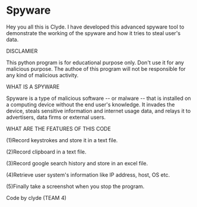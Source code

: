 # Spyware

Hey you all this is Clyde. I have developed this advanced spyware tool to demonstrate the working of the spyware and how it tries to steal user's data.

DISCLAMIER

This python program is for educational purpose only. Don't use it for any malicious purpose. The authoe of this program will not be responsible for any kind of malicious activity.

WHAT IS A SPYWARE

Spyware is a type of malicious software -- or malware -- that is installed on a computing device without the end user's knowledge. It invades the device, steals sensitive information and internet usage data, and relays it to advertisers, data firms or external users.

WHAT ARE THE FEATURES OF THIS CODE

(1)Record keystrokes and store it in a text file.

(2)Record clipboard in a text file.

(3)Record google search history and store in an excel file.

(4)Retrieve user system's information like IP address, host, OS etc.

(5)Finally take a screenshot when you stop the program.

Code by clyde (TEAM 4)
